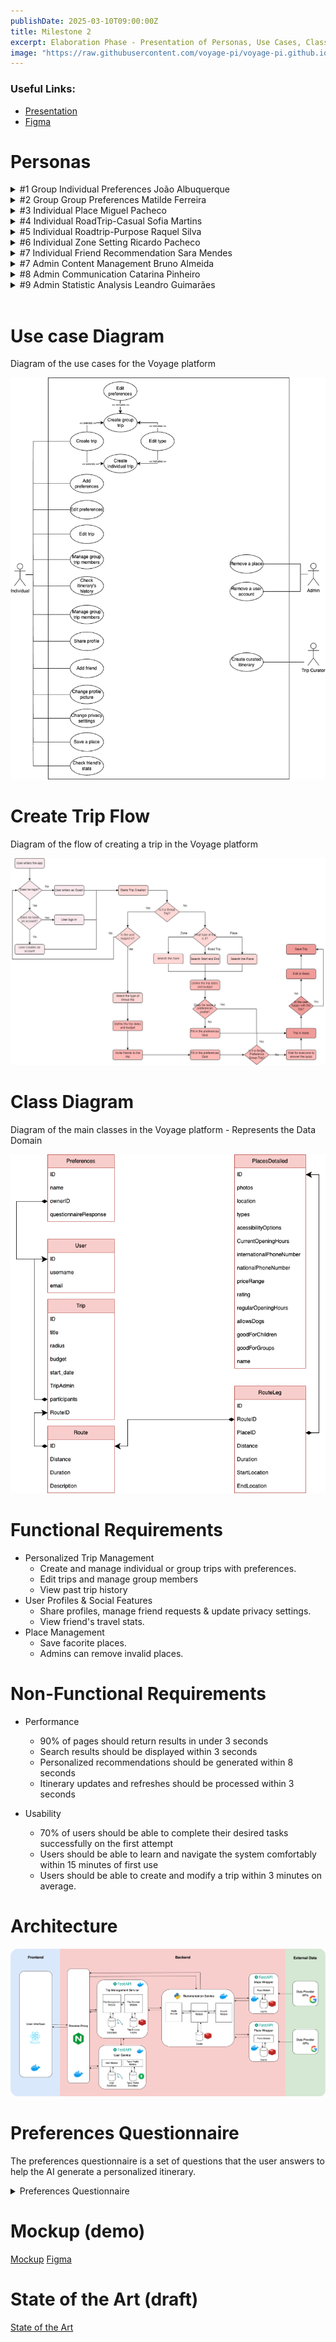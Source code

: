 ```yaml
---
publishDate: 2025-03-10T09:00:00Z
title: Milestone 2
excerpt: Elaboration Phase - Presentation of Personas, Use Cases, Class Diagram, and Architecture.
image: "https://raw.githubusercontent.com/voyage-pi/voyage-pi.github.io/main/src/assets/images/M2.png"
---
```


### Useful Links:

- [Presentation](https://drive.google.com/file/d/1plgbnc8DaWzjHlrfocGRSW__fq-W4DrG/view?usp=sharing)
- [Figma](https://www.figma.com/design/Pc6ESlfAh6nQbOFuENQsdX/Voyage-Website?m=auto&t=ds0AqZaAnVbpjPKD-6)

# Personas

<details>
<summary> #1 Group Individual Preferences João Albuquerque </summary>


- Age: **23**
- Gender: **Male**
- Occupation: **Freelance photographer**
- Interests: **Photography, Local culture, traditions and documentary photography**
- Technology Literacy: **Medium-High**
- Motivation:
    - He wants plan a group trip where he and his friends have different interests and want (cimplete)

### **Scenario**

João Albuquerque, a 23-year-old freelance photographer, is passionate about capturing the essence of local cultures and traditions. For his next adventure, he is planning a group trip with friends, but organizing it proves challenging as everyone has different interests. As the trip organizer, João needs a tool that can merge these diverse preferences into a well-balanced itinerary while still allowing him time to focus on his photography.

Using an intuitive, AI-powered platform, Voyage, João wants to begins setting up the trip by logging in and starting the creation of a trip in the application. After starting the creation process João selects Group trip and after the “Combined Group Preferences” option he continues to fill in the trip specifications. After that João sends the invite for this group trip to the friends in his friends list. With this João fills in his preference forms and his friends receive one too.

Once all responses are gathered, the AI processes the data and generates an itinerary that accommodates a variety of activities, ensuring that each person’s interests are represented fairly. The itinerary remains flexible, allowing the group to review, modify, and even vote on activities before finalizing the plan.

### **User Stories**

**1. As a photographer, I want an itinerary that includes visually stunning locations so that I can capture high-quality documentary photography.**

**Acceptance Criteria:**

- After filling the preferences forms the system suggests locations according to preferences.

**2. As a trip organizer, I want an easy way to collect my friends’ travel preferences so that I can create an itinerary that satisfies everyone.**

**Acceptance Criteria:**

- The system allows the trip organizer to add friends to a trip.
- The system allows the trip organizer to create a group trip with friends.
- The system sends preference forms to invited friends.
- The AI processes and balances different interests.
- The itinerary updates dynamically based on the group’s input.

**3. As a traveler in a diverse group, I want the itinerary to balance different types of activities so that everyone has an enjoyable experience.**

**Acceptance Criteria:**

- The system **ensures fair distribution** of activities among different interest groups.

**4. As a medium-high tech user, I want an intuitive and adaptive AI system that refines recommendations based on real-time feedback so that I don’t have to spend too much time adjusting the itinerary manually.**

**Acceptance Criteria:**

- After creating a trip the user must be able to edit it by removing or moving itinerary slots freely
- User can recreate the itinerary

</details>

<details>
<summary> #2 Group Group Preferences Matilde Ferreira </summary>


- Age: **19**
- Gender: **Female**
- Occupation: **Student**
- Interests: **Medicine, Biology, Partying**
- Technology Literacy: **Medium**
- Motivation:
    - She wants to plan a group trip with her friends were they all want to do the same thing

**Scenario:**

Matilde Ferreira is a 19-year-old student passionate about medicine and biology, but she also loves socializing and partying with her friends. She has a small group of friends that share the same interests and wants to organize a trip to Punta Cana where everyone has fun and enjoys the same beach activities.

After logging in Voyage App, she clicks on “create new trip”. In the trip creation phase, after choosing the type of trip and place to go, she picks select the group trip option. Then, she invites her friends. Additionally, she selects the singular group preferences, followed by other trip preferences.

After creating the trip, she wants to be able to make some changes with the help of her friends. Therefore, she goes to her profile to the itineraries section. There, she and her friends can make their changes. If they think that a previous itinerary version was better, they can easily access its history.

**User Stories**

**1. As a student who want the create, I want an easy way to create a group trip itinerary so that my friends and I can plan a trip.**

**Acceptance Criteria:**

- The system allows the user to create a new trip itinerary.
- The user can invite friends to collaborate on the itinerary.
- Users can add, remove, or rearrange activities easily.

**2. As a person with medium technology literacy, I want an intuitive app that allows me create group itineraries adapted to certain preferences effortlessly so that I don’t feel overwhelmed by complicated interfaces.**

**Acceptance Criteria:**

- The interface is simple and easy to navigate.
- The process of the system getting to know the group preferences should me smooth.

**3. As Matilde, I want to edit an existing itinerary so that I can make adjustments and update plans with my friends.**

**Acceptance Criteria:**

- The user can access the list of created itineraries from their profile.
- The user can select an itinerary and enter an editing mode.
- The user can add, remove, or modify activities, dates, and preferences.
- Changes are saved and updated in real-time for all group members.
- The system notifies group members when changes are made.

**4. As Matilde, I want to access the history of my itinerary so that I can revert to a previous version if needed.**

**Acceptance Criteria:**

- The user can access the itinerary history from the “Itineraries” section.
- The system displays a list of previous versions with timestamps.
- The user can preview a previous version before reverting.
- The user can restore a past version, making it the active itinerary.
- The system saves the current version before restoring an older one.

</details>

<details>
<summary> #3 Individual  Place Miguel Pacheco </summary>


- Age: **34**
- Gender: **Male**
- Occupation: **Lawyer**
- Interests: **Justice, Politics, Football,**
- Technology Literacy: Medium-High
- Motivation:
    - He is overwhelmed by his work and he wants to take a break from it, so he looks for a fast and simple way to plan a couple days of vacation.
    - Wants to visit specific monuments and wants to create an itinerary with them in it

### Scenario

Due to his work load in the past few days, Miguel is taking a few days off to clear his mind and spirit. He is looking for a fast way to plan a reasonable trip to Veneza, without the need of an agency, for that h’e encounters, upon searching for planning platforms, Voyage, then he proceeds to open the landing page he Logs in, after choosing to create an account, he clicks on a button to begin the process of creating a trip, between the choices available he chooses a “Place Trip” option, passing to the next phase of the creation he selects the Place, by selecting or typing a location into the search bar, then he inserts the budget that he wishes for the trip, after filling a small forms related to the intention and preferences of the trip, he is redirected to a page where he can evaluates and chooses, if he has friends added to his profile, some similar trip that his friends have done. After it, the platform suggests a final trip based on the questions and, if selected, his friends.

### User Stories

- As a person who seeks to travel alone to a certain place, i want to have a full descriptive plan of my trip so that i can take less time planning a mindless trip but with some content
    - **Acceptance Criteria**
        - The user is able to create a fully descriptive plan, around a place that he chooses
        - Optimized trip based on features like weather and transit
        - A plan that satisfies some related interests of the forms filled by the user

</details>

<details>
<summary> #4 Individual RoadTrip-Casual Sofia Martins </summary>

- Age: 32
- Gender: Female
- Occupation: **School Bus Driver**
- Interests: **Local Cuisine, Photography**
- Technology Literacy: Medium
- Motivation:
    - As a marketing specialist who frequently travels by car for business meetings, Sofia often finds herself with extra time between appointments or on her way back home. She would appreciate a planning solution that suggests convenient and interesting stops along her route without significantly extending her travel time. Her focus is on discovering local cuisine and capturing scenic photos to make the most of her trips.
    - Since Sofia is not familiar with the suburban areas between her usual routes, she is searching for a solution that helps her uncover hidden gems effortlessly.

### Scenario

Sofia, returning home from a business meeting by car, decides to make the most of her journey by exploring some interesting stops along the way. She accesses the platform, and after reaching the landing page, she logs in (or creates an account if necessary). On the main page, she clicks the button to create a new trip and selects the “Road-Trip” option. In the next step, she inputs her current location as the origin and home as the destination. She specifies a budget and a modest deviation range, aiming not to stray too far off her route. After submitting her preferences, she waits for the platform to generate convenient stop suggestions that include local dining spots and scenic viewpoints for quick photo opportunities.

### User Stories

- **As a frequent traveler returning from business trips, I want to find convenient and interesting stops along my route so that I can make the most of my extra time without significantly extending my journey**
    - **Acceptance Criteria**
        - The user is able to create a fully descriptive plan, following the path of the trip
        - Optimized roadtrip based on features like weather and transit
        - A plan that satisfies some related interests of the forms filled by the user
- **As a budget-conscious professional, I want to manage the range of deviation from my original route so that I can keep track of additional costs and travel time**
    - **Acceptance Criteria**
        - The places selected have to be within the selected range
        - The plan should display the difference in kilometers and estimated costs between the original path and the suggested route

</details>
<details>
<summary> #5 Individual  Roadtrip-Purpose Raquel Silva </summary>


- Age: 22
- Gender: Female
- Occupation: **University Student**
- Interests: **Art, Beach Volleyball, Swimming**
- Technology Literacy: High
- Motivation:
    - With the overwhelming pressure of the approaching deadline to choose her Master's degree, she wants to take a solo road trip along the Portuguese coast to relieve stress.
    - She needs a budget-friendly travel plan that aligns with her interests in
    - She wants an app that quickly generates a personalized itinerary with stops at relevant places along the coast.

## Scenario

Raquel Silva is a **22-year-old university student** who is struggling to decide on her Master's degree as the deadline approaches. The stress of this decision is becoming overwhelming, so she wants to **take a solo road trip along the Portuguese coast** to clear her mind.

She then enters the website, chooses to create an account and login. She then starts a new trip, and when faced with the three different types of trips offered, she clicks the roadtrip option.  At this point she will select when and where her RoadTrip starts and ends, fill in her preferences profile and choose her bugdet.

## User Stories:

**As a solo traveler,**

**I want the app to generate a personalized coastal itinerary so that I can explore locations that match my interests without extensive research.**

**Acceptance Criteria:**

- The system allows the user to input travel dates and interests.
- The app generates an optimized coastal route with suggested stops.
- Each stop includes descriptions, costs, and recommendations.
- The user can customize the itinerary by adding or removing stops.

**As a budget-conscious student, I want the app to suggest the most affordable options for transportation, accommodation, and activities so that I can stay within my budget.**

**Acceptance Criteria:**

- The user can input a maximum budget.
- The system recommends low-cost transportation options (e.g., buses, trains).
- Affordable accommodations such as hostels and budget hotels are suggested.
- Activity suggestions prioritize free or low-cost experiences.


</details>
<details>
<summary> #6 Individual  Zone Setting Ricardo Pacheco </summary>


- Age: 27
- Gender: Male
- Occupation: **Sales Executive**
- Interests: **Books, Ancient History, Climbing**
- Technology Literacy: High
- Motivation:
    - Ricardo is on a short business trip in a city he is unfamiliar with. His meeting ends earlier than expected, leaving him with **5 hours before his train departs**. Instead of waiting idly at the station, he wants to **explore the city without going too far from his departure point**.

Scenario

Ricardo Leal, a **27-year-old Sales Executive**, is on a short business trip in a city he is unfamiliar with. His meeting ends earlier than expected, leaving him with **5 hours before his train departs**. Instead of waiting idly at the station, he wants to **explore the city without going too far from his departure point**.

Ricardo will open the Voyage App and enter as a guest. Since he entered without an account he can only select the button to create a solo trip. He then selects the Zone trip option and using the interactive map selects the center as well as the radius he wants. He then proceeds to fill in his preference profile and gets an itinerary generated for him.

User Stories:

**As a traveler with limited time, I want to:**

1. **Define an exploration zone** by setting a radius , so that I can explore within a manageable distance.
    1. Define a radius in the map
2. **Receive activity suggestions** tailored to my interests, so that I can make the most of my available time.
    1. Make the recommendations be within bounds
3. **Ensure that my itinerary aligns with my schedule**, so that I don’t risk missing my departure.
    1. Define a start and finish time
    2. Take into account the time certain attractions may take

</details>

<details>
<summary> #7 Individual  Friend Recommendation Sara Mendes </summary>

- Age: 25
- Gender: Female
- Occupation: **Waitress**
- Interests: **Museums, Animals, Theater**
- Technology Literacy: Medium
- Motivation:
    - Sara being an indecisive person, she has some difficult time searching for places to visit on her free time or vacations, therefore she looks for similar trips that her friends have done.
    - Want to visit the same place as a friend because of his positive feedback of a trip he did and i wanna do the same

### **Scenario**

Sara Mendes is a **25-year-old waitress** who enjoys museums, animals, and theater, but she finds it difficult to choose destinations for her trips. Instead of browsing endless lists of recommendations, she prefers to **visit places her friends have already been to and highly rated**. She wants an app that suggests trips based on her friends’ past experiences, allowing her to **filter recommendations** based on similarities to her own interests. Since she has **medium technology literacy**, she needs a simple and intuitive interface that helps her discover **friend-based travel recommendations** without much effort.

### User Stories

**1. As an indecisive traveler, I want to see trips my friends have taken so that I can choose a destination more easily. (I’m going to be fully honest, I don’t think we should promise this; This is something we can do with a feed (which we said we weren’t going to do) or with the pinned fav trips in a user profile (which i think is better))**

**Acceptance Criteria:**

- The system suggests destinations based on **friends’ past trips**.
- Users can view **friends’ ratings, reviews, and experiences**.
- The interface is **simple** and requires minimal input from Sara.

**Acceptance Criteria 2:**

- As a User I go to my friend’s list and select a profile
- In the profile of a friend i can see their favorite trips using the app
- Clicking it I can tell the app that i would also like to do this trip myself

**2. As someone who enjoys social validation, I want to filter friend-based recommendations by similarity to my interests so that I only see relevant suggestions. (Didn’t like this User Story)**

**Acceptance Criteria:**

- Users can apply filters based on **trip type (e.g., cultural, nature, entertainment, etc.)**.
- The AI recommends trips where the **friend’s preferences overlap with Sara’s interests**.
- The system provides a **match percentage** (e.g., “This trip matches 85% of your interests”). (Very nice idea)

**3. As a person with medium technology literacy, I want an easy way to save and compare trips so that I can make a decision later. (Can improve User Story but i think the core is nice)**

**Acceptance Criteria:**

- The system allows **saving** trips.
- Users can **compare multiple trips** side by side.
- The app provides **a simple summary of each trip**, highlighting key experiences.

</details>
<details>
<summary> #7 Admin Content Management Bruno Almeida </summary>

- Age: 38
- Gender: Male
- Occupation: **Online Business Manager**
- Interests: **Movies, Motorized Sports, PaddleEnrique**
- Technology Literacy: Very High
- Motivation:
    - Bruno being the manager of online platforms he expects that the information, and the elements of a recommendations system, or content systems are accurate and truthful, therefore he looks for facilitated management functionalities in the platforms that he operates on.

</details>
<details>
<summary> #8 Admin Communication  Catarina Pinheiro </summary>

- Age: 34
- Gender: Male
- Occupation: **Remote HR Manager**
- Interests: **Classic Music, Flora Enthusiast**
- Technology Literacy: Very High
- Motivation:
    - Catarina being a person that deals with people on the daily basis she is looking for a new freelance job on an online platform. She looks for a platform that enables her to talk smoothly with the users of the platform, as well as enabling her to manage the user permissions to prevent harmful actions or to simply have a more thorough control over them.

</details>
<details>
<summary> #9 Admin Statistic Analysis  Leandro Guimarães </summary>

- Age: 52
- Gender: Male
- Occupation: **Data Science Specialist, AI Monitoring Specialist**
- Interests: **Puzzles, Triathlon**
- Technology Literacy: Very High
- Motivation:
    - Leandro is searching for a more light work since he already has his PPR done. On his previous companies he worked on platforms that enable him to asses the performance of the recommendations agents and content requisition and what is the targeted public. As well as the tendencies of visited and generated places by the platform, this is important for him to have a complete notion of what can be improved on the platform.

 </details>
 </br>

# Use case Diagram

Diagram of the use cases for the Voyage platform

![Use Case Diagram](../../assets/images/use-case-diagram.png)

# Create Trip Flow

Diagram of the flow of creating a trip in the Voyage platform

![Use Case Diagram](../../assets/images/tripflow.png)

# Class Diagram

Diagram of the main classes in the Voyage platform - Represents the Data Domain

![Class Diagram](../../assets/images/classdiagram.png)

# Functional Requirements

- Personalized Trip Management
  - Create and manage individual or group trips with preferences.
  - Edit trips and manage group members
  - View past trip history
- User Profiles & Social Features
  - Share profiles, manage friend requests & update privacy settings.
  - View friend's travel stats.
- Place Management
  - Save facorite places.
  - Admins can remove invalid places.

# Non-Functional Requirements
- Performance
  - 90% of pages should return results in under 3 seconds
  - Search results should be displayed within 3 seconds
  - Personalized recommendations should be generated within 8 seconds
  - Itinerary updates and refreshes should be processed within 3 seconds

- Usability
  - 70% of users should be able to complete their desired tasks successfully on the first attempt
  - Users should be able to learn and navigate the system comfortably within 15 minutes of first use
  - Users should be able to create and modify a trip within 3 minutes on average.

# Architecture

![Architecture](../../assets/images/architecture.png)


# Preferences Questionnaire

The preferences questionnaire is a set of questions that the user answers to help the AI generate a personalized itinerary.

<details>
<summary>Preferences Questionnaire</summary>
- How interested are you in experiencing local culture on this trip?
 (e.g., museums, historical sites, art galleries, cultural performances)


- How much do you want to include outdoor activities during this trip?
 (e.g., hiking, biking, exploring nature parks)


- What type of experience are you looking for on this trip?


  - Mostly relaxing (beach resorts, spas, slow-paced activities)
  - Mostly adventurous (exploring, extreme sports, active experiences)
  - A mix of both
- How important is food in your travel experience for this trip?
 (e.g., trying local cuisine, street food, fine dining, food tours)


- Are you looking to meet new people during this trip?
 (e.g., group tours, social events, nightlife, staying in hostels)


- Do you plan to do any shopping during your trip? (e.g., markets, boutiques, souvenirs)


- Would you rather visit popular tourist landmarks or explore hidden, off-the-beaten-path places on this trip?


- For this trip, are you more interested in exploring cities or nature-filled destinations?


- Are you okay with visiting places during peak tourist times, or would you prefer quieter, less crowded experiences?


- Do you plan to experience the nightlife during this trip? (e.g., bars, clubs, live music, cultural night events)


- Will you be comfortable using public transportation at your destination? (e.g., buses, trains, subways)


- Would you prefer to explore your destination mostly on foot, or will you rely on transportation to get around?

</details>

# Mockup (demo)
[Mockup](https://drive.google.com/file/d/15SS8WiA-dhiUL8yBCIakwMj5Pq5gxnH4/view?usp=sharing)
[Figma](https://www.figma.com/design/Pc6ESlfAh6nQbOFuENQsdX/Voyage-Website?m=auto&t=ds0AqZaAnVbpjPKD-6)

# State of the Art (draft)

[State of the Art](https://docs.google.com/document/d/1cUOr5KdirTv1Zb9bfRAtHXTnKvO5XbwWiUXL-FxHrfI/edit?usp=sharing)
